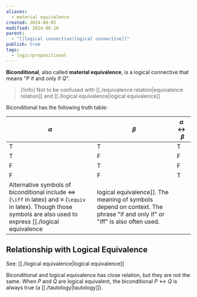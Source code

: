 ```yaml
---
aliases:
  - material equivalence
created: 2024-08-05
modified: 2024-08-16
parent:
  - "[[logical connective|logical connective]]"
publish: true
tags:
  - logic/propositional
---
```

**Biconditional**, also called **material equivalence**, is a logical connective that means "$P$ if and only if $Q$".

> [!info] Not to be confused with [[./equivalence relation|equivalence relation]] and [[./logical equivalence|logical equivalence]]

Biconditional has the following truth table:

| $\alpha$ | $\beta$ | $\alpha \leftrightarrow \beta$ |
| -------- | ------- | ------------------------------ |
| T        | T       | T                              |
| T        | F       | F                              |
| F        | T       | F                              |
| F        | F       | T                              |
Alternative symbols of biconditional include $\iff$ (`\iff` in latex) and $\equiv$ (`\equiv` in latex). Though those symbols are also used to express [[./logical equivalence|logical equivalence]]. The meaning of symbols depend on context. The phrase "if and only if" or "iff" is also often used.

## Relationship with Logical Equivalence
See: [[./logical equivalence|logical equivalence]]

Biconditional and logical equivalence has close relation, but they are not the same. When $P$ and $Q$ are logical equivalent, the biconditional $P \leftrightarrow Q$ is always true (a [[./tautology|tautology]]).
